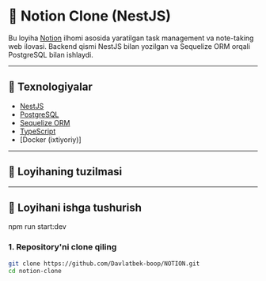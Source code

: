 # 🧠 Notion Clone (NestJS)

Bu loyiha [Notion](https://www.notion.so/) ilhomi asosida yaratilgan task management va note-taking web ilovasi. Backend qismi NestJS bilan yozilgan va Sequelize ORM orqali PostgreSQL bilan ishlaydi.

---

## 🔧 Texnologiyalar

- [NestJS](https://nestjs.com/)
- [PostgreSQL](https://www.postgresql.org/)
- [Sequelize ORM](https://sequelize.org/)
- [TypeScript](https://www.typescriptlang.org/)
- [Docker (ixtiyoriy)]

---

## 📁 Loyihaning tuzilmasi

---

## 🚀 Loyihani ishga tushurish

npm run start:dev

### 1. Repository'ni clone qiling

```bash
git clone https://github.com/Davlatbek-boop/NOTION.git
cd notion-clone
```
